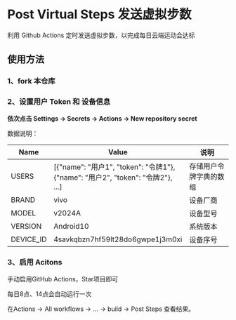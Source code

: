 # Post Virtual Steps 发送虚拟步数

利用 Github Actions 定时发送虚拟步数，以完成每日云端运动会达标

## 使用方法

### 1、fork 本仓库

### 2、设置用户 Token 和 设备信息

**依次点击 Settings → Secrets → Actions → New repository secret**

数据说明：

| Name      | Value                                                                           | 说明          |
|-----------|---------------------------------------------------------------------------------|-------------|
| USERS     | [{"name": "用户1", "token": "令牌1"},<br/>{"name": "用户2", "token": "令牌2"},<br/>...] | 存储用户令牌字典的数组 |
| BRAND     | vivo                                                                            | 设备厂商        |
| MODEL     | v2024A                                                                          | 设备型号        |
| VERSION   | Android10                                                                       | 系统版本        |
| DEVICE_ID | 4savkqbzn7hf59lt28do6gwpe1j3m0xi                                                | 设备序号        |

### 3、启用 Acitons
手动启用GitHub Actions，Star项目即可

每日8点、14点会自动运行一次

在Actions → All workflows → ... → build → Post Steps 查看结果。
